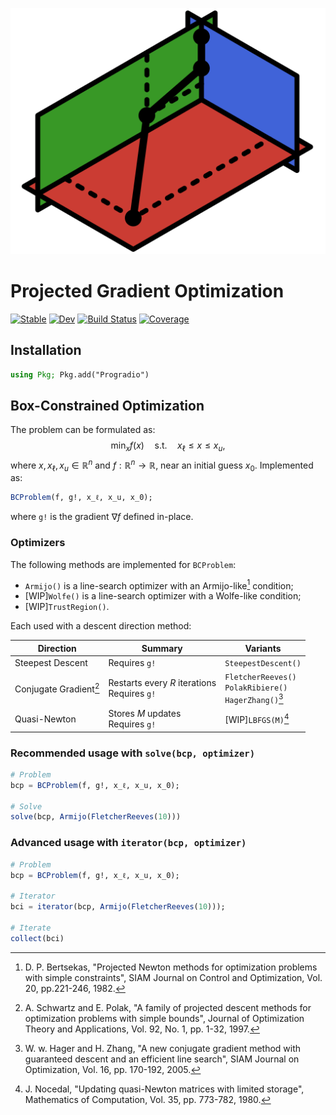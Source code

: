 [//]: Logo
<p align="center">
    <img src="./docs/src/assets/logo256px.svg">
</p>

# Projected Gradient Optimization

[//]: Badges
[![Stable](https://img.shields.io/badge/docs-stable-blue.svg)](https://JuDO-dev.github.io/Progradio.jl/stable)
[![Dev](https://img.shields.io/badge/docs-dev-blue.svg)](https://JuDO-dev.github.io/Progradio.jl/dev)
[![Build Status](https://github.com/JuDO-dev/Progradio.jl/actions/workflows/CI.yml/badge.svg?branch=dev)](https://github.com/JuDO-dev/Progradio.jl/actions/workflows/CI.yml?query=branch%3Adev)
[![Coverage](https://codecov.io/gh/JuDO-dev/Progradio.jl/branch/dev/graph/badge.svg)](https://codecov.io/gh/JuDO-dev/Progradio.jl)

## Installation
```julia
using Pkg; Pkg.add("Progradio")
```

## Box-Constrained Optimization

The problem can be formulated as:
$$\min_x {f(x)} \quad \text{s.t.} \quad x_{\ell} \leq x \leq x_u,$$
where $x, x_{\ell}, x_u \in \mathbb{R}^n$ and $f: \mathbb{R}^n \rightarrow \mathbb{R}$, near an initial guess $x_0$. Implemented as:

```julia
BCProblem(f, g!, x_ℓ, x_u, x_0);
```
where `g!` is the gradient $\nabla f$ defined in-place.  


### Optimizers

The following methods are implemented for `BCProblem`:

- `Armijo()` is a line-search optimizer with an Armijo-like[^Bertsekas] condition;
- [WIP]`Wolfe()` is a line-search optimizer with a Wolfe-like condition;
- [WIP]`TrustRegion()`.

Each used with a descent direction method:

| Direction | Summary | Variants |
| --- | --- | --- |
| Steepest Descent | Requires `g!` | `SteepestDescent()`
| Conjugate Gradient[^Schwartz] | Restarts every $R$ iterations <br> Requires `g!` | `FletcherReeves()` <br> `PolakRibiere()` <br>  `HagerZhang()`[^Hager] |
| Quasi-Newton | Stores $M$ updates <br> Requires `g!` | [WIP]`LBFGS(M)`[^Nocedal] |

### Recommended usage with `solve(bcp, optimizer)`
```julia
# Problem
bcp = BCProblem(f, g!, x_ℓ, x_u, x_0);

# Solve
solve(bcp, Armijo(FletcherReeves(10)))
```

### Advanced usage with `iterator(bcp, optimizer)`
```julia
# Problem
bcp = BCProblem(f, g!, x_ℓ, x_u, x_0);

# Iterator
bci = iterator(bcp, Armijo(FletcherReeves(10)));

# Iterate
collect(bci)
```

[^Bertsekas]: D. P. Bertsekas, "Projected Newton methods for optimization problems with simple constraints", SIAM Journal on Control and Optimization, Vol. 20, pp.221-246, 1982.

[^Schwartz]: A. Schwartz and E. Polak, "A family of projected descent methods for optimization problems with simple bounds", Journal of Optimization Theory and Applications, Vol. 92, No. 1, pp. 1-32, 1997.

[^Hager]: W. w. Hager and H. Zhang, "A new conjugate gradient method with guaranteed descent and an efficient line search", SIAM Journal on Optimization, Vol. 16, pp. 170-192, 2005.

[^Nocedal]: J. Nocedal, "Updating quasi-Newton matrices with limited storage", Mathematics of Computation, Vol. 35, pp. 773-782, 1980.